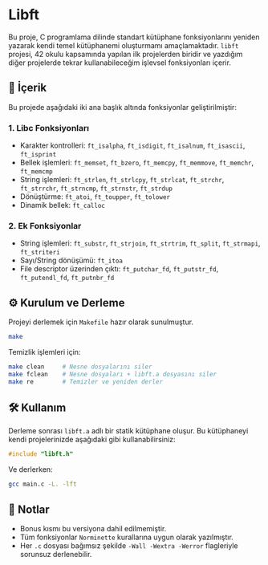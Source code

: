 # Libft

Bu proje, C programlama dilinde standart kütüphane fonksiyonlarını yeniden yazarak kendi temel kütüphanemi oluşturmamı amaçlamaktadır. `libft` projesi, 42 okulu kapsamında yapılan ilk projelerden biridir ve yazdığım diğer projelerde tekrar kullanabileceğim işlevsel fonksiyonları içerir.

## 📁 İçerik

Bu projede aşağıdaki iki ana başlık altında fonksiyonlar geliştirilmiştir:

### 1. Libc Fonksiyonları

- Karakter kontrolleri: `ft_isalpha`, `ft_isdigit`, `ft_isalnum`, `ft_isascii`, `ft_isprint`
- Bellek işlemleri: `ft_memset`, `ft_bzero`, `ft_memcpy`, `ft_memmove`, `ft_memchr`, `ft_memcmp`
- String işlemleri: `ft_strlen`, `ft_strlcpy`, `ft_strlcat`, `ft_strchr`, `ft_strrchr`, `ft_strncmp`, `ft_strnstr`, `ft_strdup`
- Dönüştürme: `ft_atoi`, `ft_toupper`, `ft_tolower`
- Dinamik bellek: `ft_calloc`

### 2. Ek Fonksiyonlar

- String işlemleri: `ft_substr`, `ft_strjoin`, `ft_strtrim`, `ft_split`, `ft_strmapi`, `ft_striteri`
- Sayı/String dönüşümü: `ft_itoa`
- File descriptor üzerinden çıktı: `ft_putchar_fd`, `ft_putstr_fd`, `ft_putendl_fd`, `ft_putnbr_fd`

## ⚙️ Kurulum ve Derleme

Projeyi derlemek için `Makefile` hazır olarak sunulmuştur.

```bash
make
```

Temizlik işlemleri için:

```bash
make clean     # Nesne dosyalarını siler
make fclean    # Nesne dosyaları + libft.a dosyasını siler
make re        # Temizler ve yeniden derler
```

## 🛠 Kullanım

Derleme sonrası `libft.a` adlı bir statik kütüphane oluşur. Bu kütüphaneyi kendi projelerinizde aşağıdaki gibi kullanabilirsiniz:

```c
#include "libft.h"
```

Ve derlerken:

```bash
gcc main.c -L. -lft
```

## 📌 Notlar

- Bonus kısmı bu versiyona dahil edilmemiştir.
- Tüm fonksiyonlar `Norminette` kurallarına uygun olarak yazılmıştır.
- Her `.c` dosyası bağımsız şekilde `-Wall -Wextra -Werror` flagleriyle sorunsuz derlenebilir.
